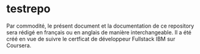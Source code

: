 # testrepo
Par commodité, le présent document et la documentation de ce repository sera rédigé en français ou en anglais de manière interchangeable.
Il a été créé en vue de suivre le certficat de développeur Fullstack IBM sur Coursera.
